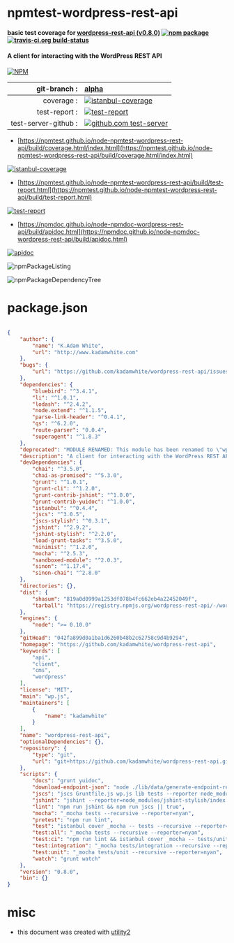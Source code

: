 # npmtest-wordpress-rest-api

#### basic test coverage for  [wordpress-rest-api (v0.8.0)](https://github.com/kadamwhite/wordpress-rest-api)  [![npm package](https://img.shields.io/npm/v/npmtest-wordpress-rest-api.svg?style=flat-square)](https://www.npmjs.org/package/npmtest-wordpress-rest-api) [![travis-ci.org build-status](https://api.travis-ci.org/npmtest/node-npmtest-wordpress-rest-api.svg)](https://travis-ci.org/npmtest/node-npmtest-wordpress-rest-api)

#### A client for interacting with the WordPress REST API

[![NPM](https://nodei.co/npm/wordpress-rest-api.png?downloads=true&downloadRank=true&stars=true)](https://www.npmjs.com/package/wordpress-rest-api)

| git-branch : | [alpha](https://github.com/npmtest/node-npmtest-wordpress-rest-api/tree/alpha)|
|--:|:--|
| coverage : | [![istanbul-coverage](https://npmtest.github.io/node-npmtest-wordpress-rest-api/build/coverage.badge.svg)](https://npmtest.github.io/node-npmtest-wordpress-rest-api/build/coverage.html/index.html)|
| test-report : | [![test-report](https://npmtest.github.io/node-npmtest-wordpress-rest-api/build/test-report.badge.svg)](https://npmtest.github.io/node-npmtest-wordpress-rest-api/build/test-report.html)|
| test-server-github : | [![github.com test-server](https://npmtest.github.io/node-npmtest-wordpress-rest-api/GitHub-Mark-32px.png)](https://npmtest.github.io/node-npmtest-wordpress-rest-api/build/app/index.html) | | build-artifacts : | [![build-artifacts](https://npmtest.github.io/node-npmtest-wordpress-rest-api/glyphicons_144_folder_open.png)](https://github.com/npmtest/node-npmtest-wordpress-rest-api/tree/gh-pages/build)|

- [https://npmtest.github.io/node-npmtest-wordpress-rest-api/build/coverage.html/index.html](https://npmtest.github.io/node-npmtest-wordpress-rest-api/build/coverage.html/index.html)

[![istanbul-coverage](https://npmtest.github.io/node-npmtest-wordpress-rest-api/build/screenCapture.buildCi.browser.%252Ftmp%252Fbuild%252Fcoverage.lib.html.png)](https://npmtest.github.io/node-npmtest-wordpress-rest-api/build/coverage.html/index.html)

- [https://npmtest.github.io/node-npmtest-wordpress-rest-api/build/test-report.html](https://npmtest.github.io/node-npmtest-wordpress-rest-api/build/test-report.html)

[![test-report](https://npmtest.github.io/node-npmtest-wordpress-rest-api/build/screenCapture.buildCi.browser.%252Ftmp%252Fbuild%252Ftest-report.html.png)](https://npmtest.github.io/node-npmtest-wordpress-rest-api/build/test-report.html)

- [https://npmdoc.github.io/node-npmdoc-wordpress-rest-api/build/apidoc.html](https://npmdoc.github.io/node-npmdoc-wordpress-rest-api/build/apidoc.html)

[![apidoc](https://npmdoc.github.io/node-npmdoc-wordpress-rest-api/build/screenCapture.buildCi.browser.%252Ftmp%252Fbuild%252Fapidoc.html.png)](https://npmdoc.github.io/node-npmdoc-wordpress-rest-api/build/apidoc.html)

![npmPackageListing](https://npmtest.github.io/node-npmtest-wordpress-rest-api/build/screenCapture.npmPackageListing.svg)

![npmPackageDependencyTree](https://npmtest.github.io/node-npmtest-wordpress-rest-api/build/screenCapture.npmPackageDependencyTree.svg)



# package.json

```json

{
    "author": {
        "name": "K.Adam White",
        "url": "http://www.kadamwhite.com"
    },
    "bugs": {
        "url": "https://github.com/kadamwhite/wordpress-rest-api/issues"
    },
    "dependencies": {
        "bluebird": "^3.4.1",
        "li": "^1.0.1",
        "lodash": "^2.4.2",
        "node.extend": "^1.1.5",
        "parse-link-header": "^0.4.1",
        "qs": "^6.2.0",
        "route-parser": "0.0.4",
        "superagent": "^1.8.3"
    },
    "deprecated": "MODULE RENAMED: This module has been renamed to \"wpapi\"",
    "description": "A client for interacting with the WordPress REST API",
    "devDependencies": {
        "chai": "^3.5.0",
        "chai-as-promised": "^5.3.0",
        "grunt": "^1.0.1",
        "grunt-cli": "^1.2.0",
        "grunt-contrib-jshint": "^1.0.0",
        "grunt-contrib-yuidoc": "^1.0.0",
        "istanbul": "^0.4.4",
        "jscs": "^3.0.5",
        "jscs-stylish": "^0.3.1",
        "jshint": "^2.9.2",
        "jshint-stylish": "^2.2.0",
        "load-grunt-tasks": "^3.5.0",
        "minimist": "^1.2.0",
        "mocha": "^2.5.3",
        "sandboxed-module": "^2.0.3",
        "sinon": "^1.17.4",
        "sinon-chai": "^2.8.0"
    },
    "directories": {},
    "dist": {
        "shasum": "819a0d0999a1253df078b4fc662eb4a22452049f",
        "tarball": "https://registry.npmjs.org/wordpress-rest-api/-/wordpress-rest-api-0.8.0.tgz"
    },
    "engines": {
        "node": ">= 0.10.0"
    },
    "gitHead": "042fa899d0a1ba1d6260b48b2c62758c9d4b9294",
    "homepage": "https://github.com/kadamwhite/wordpress-rest-api",
    "keywords": [
        "api",
        "client",
        "cms",
        "wordpress"
    ],
    "license": "MIT",
    "main": "wp.js",
    "maintainers": [
        {
            "name": "kadamwhite"
        }
    ],
    "name": "wordpress-rest-api",
    "optionalDependencies": {},
    "repository": {
        "type": "git",
        "url": "git+https://github.com/kadamwhite/wordpress-rest-api.git"
    },
    "scripts": {
        "docs": "grunt yuidoc",
        "download-endpoint-json": "node ./lib/data/generate-endpoint-response-json",
        "jscs": "jscs Gruntfile.js wp.js lib tests --reporter node_modules/jscs-stylish/jscs-stylish.js",
        "jshint": "jshint --reporter=node_modules/jshint-stylish/index.js Gruntfile.js wp.js lib tests",
        "lint": "npm run jshint && npm run jscs || true",
        "mocha": "_mocha tests --recursive --reporter=nyan",
        "pretest": "npm run lint",
        "test": "istanbul cover _mocha -- tests --recursive --reporter=nyan",
        "test:all": "_mocha tests --recursive --reporter=nyan",
        "test:ci": "npm run lint && istanbul cover _mocha -- tests/unit --recursive --reporter=list",
        "test:integration": "_mocha tests/integration --recursive --reporter=nyan",
        "test:unit": "_mocha tests/unit --recursive --reporter=nyan",
        "watch": "grunt watch"
    },
    "version": "0.8.0",
    "bin": {}
}
```



# misc
- this document was created with [utility2](https://github.com/kaizhu256/node-utility2)
